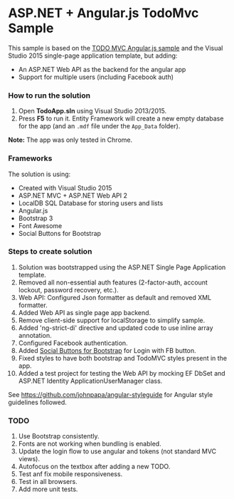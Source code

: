 # ASP.NET + Angular.js TodoMvc Sample

This sample is based on the [TODO MVC Angular.js sample](http://todomvc.com/examples/angularjs/#/) and the Visual Studio 2015 single-page application template, but adding:
* An ASP.NET Web API as the backend for the angular app
* Support for multiple users (including Facebook auth)

### How to run the solution
1. Open **TodoApp.sln** using Visual Studio 2013/2015.
2. Press **F5** to run it. Entity Framework will create a new empty database for the app (and an `.mdf` file under the `App_Data` folder).

**Note:** The app was only tested in Chrome.
	
### Frameworks
The solution is using:
* Created with Visual Studio 2015
* ASP.NET MVC + ASP.NET Web API 2
* LocalDB SQL Database for storing users and lists
* Angular.js
* Bootstrap 3
* Font Awesome
* Social Buttons for Bootstrap
	
### Steps to create solution

1. Solution was bootstrapped using the ASP.NET Single Page Application template. 
1. Removed all non-essential auth features (2-factor-auth, account lockout, password recovery, etc.).
1. Web API: Configured Json formatter as default and removed XML formatter.
1. Added Web API as single page app backend.
1. Remove client-side support for localStorage to simplify sample.
1. Added 'ng-strict-di' directive and updated code to use inline array annotation.
1. Configured Facebook authentication.
1. Added [Social Buttons for Bootstrap](http://lipis.github.io/bootstrap-social/) for Login with FB button.
1. Fixed styles to have both bootstrap and TodoMVC styles present in the app.
1. Added a test project for testing the Web API by mocking EF DbSet and ASP.NET Identity ApplicationUserManager class.

See https://github.com/johnpapa/angular-styleguide for Angular style guidelines followed.

### TODO
1. Use Bootstrap consistently.
1. Fonts are not working when bundling is enabled.
1. Update the login flow to use angular and tokens (not standard MVC views).
1. Autofocus on the textbox after adding a new TODO.
1. Test anf fix mobile responsiveness.
1. Test in all browsers.
1. Add more unit tests.

